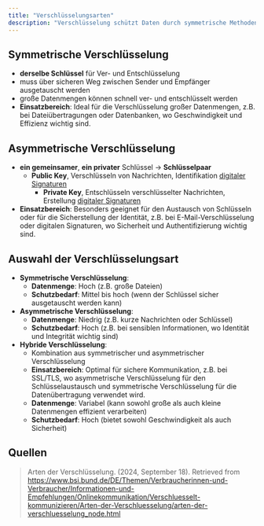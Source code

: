 ```yaml
---
title: "Verschlüsselungsarten"
description: "Verschlüsselung schützt Daten durch symmetrische Methoden mit einem gemeinsamen Schlüssel oder asymmetrische mit Schlüsselpaaren. Symmetrische Verschlüsselung ist schnell für große Datenmengen, asymmetrische für Sicherheit und Authentifizierung. Hybride Ansätze kombinieren beide für optimale Effizienz und Schutz."
---
```


## Symmetrische Verschlüsselung
- **derselbe Schlüssel** für Ver- und Entschlüsselung
- muss über sicheren Weg zwischen Sender und Empfänger ausgetauscht werden
- große Datenmengen können schnell ver- und entschlüsselt werden
- **Einsatzbereich**: Ideal für die Verschlüsselung großer Datenmengen, z.B. bei Dateiübertragungen oder Datenbanken, wo Geschwindigkeit und Effizienz wichtig sind.

## Asymmetrische Verschlüsselung
- **ein gemeinsamer**, **ein privater** Schlüssel -> **Schlüsselpaar**
	- **Public Key**, Verschlüsseln von Nachrichten, Identifikation [digitaler Signaturen](lerninhalte/digitale-signatur)
		- **Private Key**, Entschlüsseln verschlüsselter Nachrichten, Erstellung [digitaler Signaturen](lerninhalte/digitale-signatur)
- **Einsatzbereich**: Besonders geeignet für den Austausch von Schlüsseln oder für die Sicherstellung der Identität, z.B. bei E-Mail-Verschlüsselung oder digitalen Signaturen, wo Sicherheit und Authentifizierung wichtig sind.

## Auswahl der Verschlüsselungsart
- **Symmetrische Verschlüsselung**: 
	- **Datenmenge**: Hoch (z.B. große Dateien)
	- **Schutzbedarf**: Mittel bis hoch (wenn der Schlüssel sicher ausgetauscht werden kann)
- **Asymmetrische Verschlüsselung**: 
	- **Datenmenge**: Niedrig (z.B. kurze Nachrichten oder Schlüssel)
	- **Schutzbedarf**: Hoch (z.B. bei sensiblen Informationen, wo Identität und Integrität wichtig sind)
- **Hybride Verschlüsselung**: 
	- Kombination aus symmetrischer und asymmetrischer Verschlüsselung
	- **Einsatzbereich**: Optimal für sichere Kommunikation, z.B. bei SSL/TLS, wo asymmetrische Verschlüsselung für den Schlüsselaustausch und symmetrische Verschlüsselung für die Datenübertragung verwendet wird.
	- **Datenmenge**: Variabel (kann sowohl große als auch kleine Datenmengen effizient verarbeiten)
	- **Schutzbedarf**: Hoch (bietet sowohl Geschwindigkeit als auch Sicherheit)

## Quellen

> Arten der Verschlüsselung. (2024, September 18). Retrieved from https://www.bsi.bund.de/DE/Themen/Verbraucherinnen-und-Verbraucher/Informationen-und-Empfehlungen/Onlinekommunikation/Verschluesselt-kommunizieren/Arten-der-Verschluesselung/arten-der-verschluesselung_node.html